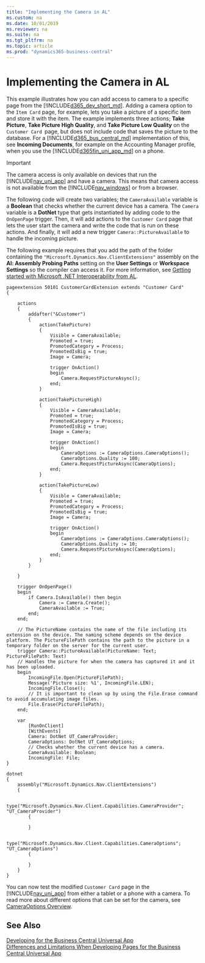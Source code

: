 ```yaml
---
title: "Implementing the Camera in AL"
ms.custom: na
ms.date: 10/01/2019
ms.reviewer: na
ms.suite: na
ms.tgt_pltfrm: na
ms.topic: article
ms.prod: "dynamics365-business-central"
---
```

# Implementing the Camera in AL
This example illustrates how you can add access to camera to a specific page from the [!INCLUDE[d365_dev_short_md](includes/d365_dev_short_md.md)]. Adding a camera option to the `Item Card` page, for example, lets you take a picture of a specific item and store it with the item. The example implements three actions; **Take Picture**, **Take Picture High Quality**, and **Take Picture Low Quality** on the `Customer Card `page, but does not include code that saves the picture to the database. For a [!INCLUDE[d365_bus_central_md](includes/d365_bus_central_md.md)] implementation of this, see **Incoming Documents**, for example on the Accounting Manager profile, when you use the [!INCLUDE[d365fin_uni_app_md](includes/d365fin_uni_app_md.md)] on a phone.  
  
> [!IMPORTANT]  
>  The camera access is only available on devices that run the [!INCLUDE[nav_uni_app](includes/nav_uni_app_md.md)] and have a camera. This means that camera access is not available from the [!INCLUDE[nav_windows](includes/nav_windows_md.md)] or from a browser.  
  
The following code will create two variables; the `CameraAvailable` variable is a **Boolean** that checks whether the current device has a camera. The `Camera` variable is a **DotNet** type that gets instantiated by adding code to the `OnOpenPage` trigger. Then, it will add actions to the `Customer Card` page that lets the user start the camera and write the code that is run on these actions. And finally, it will add a new trigger `Camera::PictureAvailable` to handle the incoming picture.  

The following example requires that you add the path of the folder containing the `"Microsoft.Dynamics.Nav.ClientExtensions"` assembly on the **Al: Assembly Probing Paths** setting on the **User Settings** or **Workspace Settings** so the compiler can access it. For more information, see [Getting started with Microsoft .NET Interoperability from AL](devenv-get-started-call-dotnet-from-al.md).

```
pageextension 50101 CustomerCardExtension extends "Customer Card"
{

    actions
    {
        addafter("&Customer")
        {
            action(TakePicture)
            {
                Visible = CameraAvailable;
                Promoted = true;
                PromotedCategory = Process;
                PromotedIsBig = true;
                Image = Camera;

                trigger OnAction()
                begin
                    Camera.RequestPictureAsync();
                end;
            }

            action(TakePictureHigh)
            {
                Visible = CameraAvailable;
                Promoted = true;
                PromotedCategory = Process;
                PromotedIsBig = true;
                Image = Camera;

                trigger OnAction()
                begin
                    CameraOptions := CameraOptions.CameraOptions();
                    CameraOptions.Quality := 100;
                    Camera.RequestPictureAsync(CameraOptions);
                end;
            }

            action(TakePictureLow)
            {
                Visible = CameraAvailable;
                Promoted = true;
                PromotedCategory = Process;
                PromotedIsBig = true;
                Image = Camera;

                trigger OnAction()
                begin
                    CameraOptions := CameraOptions.CameraOptions();
                    CameraOptions.Quality := 10;
                    Camera.RequestPictureAsync(CameraOptions);
                end;
            }
        }

    }

    trigger OnOpenPage()
    begin
        if Camera.IsAvailable() then begin
            Camera := Camera.Create();
            CameraAvailable := True;
        end;
    end;

    // The PictureName contains the name of the file including its extension on the device. The naming scheme depends on the device platform. The PictureFilePath contains the path to the picture in a temporary folder on the server for the current user.
    trigger Camera::PictureAvailable(PictureName: Text; PictureFilePath: Text)
    // Handles the picture for when the camera has captured it and it has been uploaded.
    begin
        IncomingFile.Open(PictureFilePath);
        Message('Picture size: %1', IncomingFile.LEN);
        IncomingFile.Close();
        // It is important to clean up by using the File.Erase command to avoid accumulating image files.
        File.Erase(PictureFilePath);
    end;

    var
        [RunOnClient]
        [WithEvents]
        Camera: DotNet UT_CameraProvider;
        CameraOptions: DotNet UT_CameraOptions;
        // Checks whether the current device has a camera.
        CameraAvailable: Boolean;
        IncomingFile: File;
}

dotnet
{
    assembly("Microsoft.Dynamics.Nav.ClientExtensions")
    {

        type("Microsoft.Dynamics.Nav.Client.Capabilities.CameraProvider"; "UT_CameraProvider")
        {

        }

        type("Microsoft.Dynamics.Nav.Client.Capabilities.CameraOptions"; "UT_CameraOptions")
        {

        }
    }
}

```
  
 You can now test the modified `Customer Card` page in the [!INCLUDE[nav_uni_app](includes/nav_uni_app_md.md)] from either a tablet or a phone with a camera. To read more about different options that can be set for the camera, see [CameraOptions Overview](devenv-CameraOptions.md).  
  
## See Also  
 [Developing for the Business Central Universal App](devenv-Developing-for-the-Universal-App.md)   
 [Differences and Limitations When Developing Pages for the Business Central Universal App](devenv-Differences-and-Limitations-When-Developing-Pages-for-the-Universal-App.md)